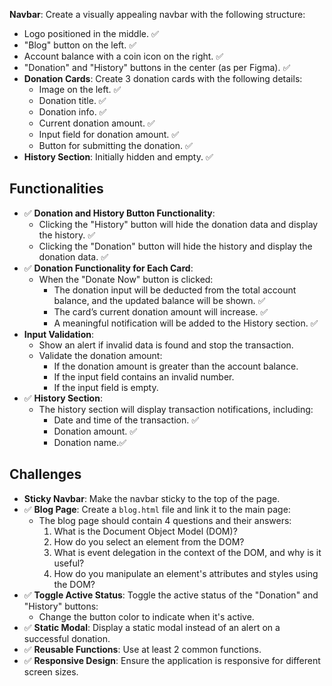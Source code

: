 **Navbar**: Create a visually appealing navbar with the following structure:
  - Logo positioned in the middle. ✅
  - "Blog" button on the left. ✅
  - Account balance with a coin icon on the right. ✅
  - "Donation" and "History" buttons in the center (as per Figma). ✅
- **Donation Cards**: Create 3 donation cards with the following details:
  - Image on the left. ✅
  - Donation title. ✅
  - Donation info. ✅
  - Current donation amount. ✅
  - Input field for donation amount. ✅
  - Button for submitting the donation. ✅
- **History Section**: Initially hidden and empty. ✅

## Functionalities

- ✅ **Donation and History Button Functionality**:
  - Clicking the "History" button will hide the donation data and display the history. ✅
  - Clicking the "Donation" button will hide the history and display the donation data. ✅
- ✅ **Donation Functionality for Each Card**:
  - When the "Donate Now" button is clicked:
    - The donation input will be deducted from the total account balance, and the updated balance will be shown. ✅
    - The card’s current donation amount will increase. ✅
    - A meaningful notification will be added to the History section. ✅
- **Input Validation**:
  - Show an alert if invalid data is found and stop the transaction.
  - Validate the donation amount:
    - If the donation amount is greater than the account balance.
    - If the input field contains an invalid number.
    - If the input field is empty.
- ✅ **History Section**:
  - The history section will display transaction notifications, including:
    - Date and time of the transaction. ✅
    - Donation amount. ✅
    - Donation name.✅

## Challenges

- **Sticky Navbar**: Make the navbar sticky to the top of the page. 
- ✅ **Blog Page**: Create a `blog.html` file and link it to the main page:
  - The blog page should contain 4 questions and their answers:
    1. What is the Document Object Model (DOM)?
    2. How do you select an element from the DOM?
    3. What is event delegation in the context of the DOM, and why is it useful?
    4. How do you manipulate an element's attributes and styles using the DOM?
- ✅ **Toggle Active Status**: Toggle the active status of the "Donation" and "History" buttons:
  - Change the button color to indicate when it's active.
- ✅ **Static Modal**: Display a static modal instead of an alert on a successful donation.
- ✅ **Reusable Functions**: Use at least 2 common functions.
- ✅ **Responsive Design**: Ensure the application is responsive for different screen sizes.
